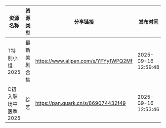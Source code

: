 | 资源名称         | 资源类型   | 分享链接                                 | 发布时间                |
| ------------ | ------ | ------------------------------------ | ------------------- |
| T特别小组2025    | 最新美剧合集 | https://www.alipan.com/s/YFYyfWPQ2Mf | 2025-09-16 12:59:48 |
| C初入职场中医季2025 | 综艺     | https://pan.quark.cn/s/869074432f49  | 2025-09-16 12:53:46 |
